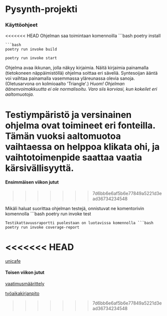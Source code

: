 # Pysynth-projekti

### Käyttöohjeet

<<<<<<< HEAD
Ohjelman saa toimintaan komennoilla ```bash
poetry install
```
```bash
poetry run invoke build
```
```bash
poetry run invoke start
```
Ohjelma avaa ikkunan, jolla näkyy kirjaimia. Näitä kirjaimia painamalla (tietokoneen näppäimistöllä) ohjelma soittaa eri säveliä.
Syntesoijan ääntä voi vaihtaa painamalla vasemmassa yläreunassa olevia sanoja. (Oletusarvona on kolmioaalto 'Triangle'.) *Huom! Ohjelman äänenvoimakkuutta ei ole normalisoitu. Varo siis korviasi, kun kokeilet eri aaltomuotoja.* 

Testiympäristö ja versinainen ohjelma ovat toimineet eri fonteilla. Tämän vuoksi aaltomuotoa vaihtaessa on helppoa klikata ohi, ja vaihtotoimenpide saattaa vaatia kärsivällisyyttä.
=======
#### Ensimmäisen viikon jutut
>>>>>>> 7d6bb6e6af5b6e77849a5221d3ead36734234548

Mikäli haluat suorittaa ohjelman testejä, onnistuvat ne komentorivin komennolla ```bash
poetry run invoke test
```
Testikattavuusraportti puolestaan on luotavissa komennolla ```bash
poetry run invoke coverage-report
```

<<<<<<< HEAD
=======
[unicafe](https://github.com/pmsainio/ot-harjoitustyo/blob/master/viikko1/komentorivi.txt)

#### Toisen viikon jutut

[vaatimusmäärittely](https://github.com/pmsainio/ot-harjoitustyo/blob/master/dokumentaatio/vaatimusmaarittely.md)

[työaikakirjanpito](https://github.com/pmsainio/ot-harjoitustyo/blob/master/dokumentaatio/tyoaikakirjanpito.md)
>>>>>>> 7d6bb6e6af5b6e77849a5221d3ead36734234548
